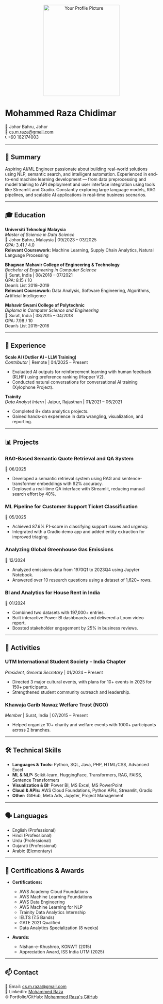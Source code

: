 <p align="center">
  <img src="https://github.com/DSRaza403/MohammedRaza/blob/main/profile%20pic.jpg" alt="Your Profile Picture" width=250 height=300>
</p>

# Mohammed Raza Chidimar

📍 Johor Bahru, Johor  
📧 cs.m.raza@gmail.com  
📞 +60 162174003  

---

## 🧠 Summary

Aspiring AI/ML Engineer passionate about building real-world solutions using NLP, semantic search, and intelligent automation. Experienced in end-to-end machine learning development — from data preprocessing and model training to API deployment and user interface integration using tools like Streamlit and Gradio. Constantly exploring large language models, RAG pipelines, and scalable AI applications in real-time business scenarios.

---

## 🎓 Education

**Universiti Teknologi Malaysia**  
*Master of Science in Data Science*  
📍 Johor Bahru, Malaysia | 09/2023 – 03/2025  
GPA: 3.41 / 4.0  
**Relevant Coursework:** Machine Learning, Supply Chain Analytics, Natural Language Processing  

**Bhagwan Mahavir College of Engineering & Technology**  
*Bachelor of Engineering in Computer Science*  
📍 Surat, India | 08/2018 – 07/2021  
GPA: 8.15 / 10  
Dean’s List 2018–2019  
**Relevant Coursework:** Data Analysis, Software Engineering, Algorithms, Artificial Intelligence  

**Mahavir Swami College of Polytechnic**  
*Diploma in Computer Science and Engineering*  
📍 Surat, India | 08/2015 – 04/2018  
GPA: 7.98 / 10  
Dean’s List 2015–2016  

---

## 💼 Experience

**Scale AI (Outlier AI – LLM Training)**  
*Contributor* | Remote | 04/2025 – Present  
- Evaluated AI outputs for reinforcement learning with human feedback (RLHF) using preference ranking (Hopper V2).  
- Conducted natural conversations for conversational AI training (Xylophone Project).  

**Trainity**  
*Data Analyst Intern* | Jaipur, Rajasthan | 01/2021 – 06/2021  
- Completed 8+ data analytics projects.  
- Gained hands-on experience in data wrangling, visualization, and reporting.  

---

## 📊 Projects

### **RAG-Based Semantic Quote Retrieval and QA System**  
📅 06/2025  
- Developed a semantic retrieval system using RAG and sentence-transformer embeddings with 92% accuracy.  
- Deployed a real-time QA interface with Streamlit, reducing manual search effort by 40%.

### **ML Pipeline for Customer Support Ticket Classification**  
📅 05/2025  
- Achieved 87.6% F1-score in classifying support issues and urgency.  
- Integrated with a Gradio demo app and added entity extraction for improved triaging.

### **Analyzing Global Greenhouse Gas Emissions**  
📅 12/2024  
- Analyzed emissions data from 1970Q1 to 2023Q4 using Jupyter Notebook.  
- Answered over 10 research questions using a dataset of 1,620+ rows.

### **BI and Analytics for House Rent in India**  
📅 01/2024  
- Combined two datasets with 197,000+ entries.  
- Built interactive Power BI dashboards and delivered a Loom video report.  
- Boosted stakeholder engagement by 25% in business reviews.

---

## 🤝 Activities

### **UTM International Student Society – India Chapter**  
*President, General Secretary* | 01/2024 – Present  
- Directed 3 major cultural events, with plans for 10+ events in 2025 for 150+ participants.  
- Strengthened student community outreach and leadership.

### **Khawaja Garib Nawaz Welfare Trust (NGO)**  
*Member* | Surat, India | 07/2015 – Present  
- Helped organize 10+ charity and welfare events with 1000+ participants across 2 branches.

---

## 🛠️ Technical Skills

- **Languages & Tools:** Python, SQL, Java, PHP, HTML/CSS, Advanced Excel  
- **ML & NLP:** Scikit-learn, HuggingFace, Transformers, RAG, FAISS, Sentence Transformers  
- **Visualization & BI:** Power BI, MS Excel, MS PowerPoint  
- **Cloud & APIs:** AWS Cloud Foundations, Python APIs, Streamlit, Gradio  
- **Other:** GitHub, Meta Ads, Jupyter, Project Management

---

## 🗣️ Languages

- English (Professional)  
- Hindi (Professional)  
- Urdu (Professional)  
- Gujarati (Professional)  
- Arabic (Elementary)  

---

## 📜 Certifications & Awards

- **Certifications:**  
  - AWS Academy Cloud Foundations  
  - AWS Machine Learning Foundations  
  - AWS Data Engineering  
  - AWS Machine Learning for NLP  
  - Trainity Data Analytics Internship  
  - IELTS (7.5 Bands)  
  - GATE 2021 Qualified  
  - Data Analytics Specialization (8 weeks)

- **Awards:**  
  - Nishan-e-Khushroo, KGNWT (2015)  
  - Appreciation Award, ISS India UTM (2025)

---

## 📫 Contact

📧 Email: [cs.m.raza@gmail.com](mailto:cs.m.raza@gmail.com)  
🔗 LinkedIn: [Mohammed Raza](https://www.linkedin.com/in/mohammed-raza-chidimar-8016831a9/)  
🌐 Portfolio/GitHub: [Mohammed Raza's GitHub](https://github.com/DSRaza403)

